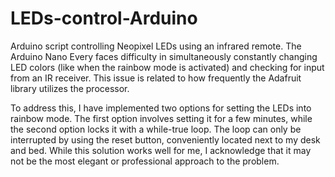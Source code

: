 # LEDs-control-Arduino

Arduino script controlling Neopixel LEDs using an infrared remote.
The Arduino Nano Every faces difficulty in simultaneously constantly changing LED colors 
(like when the rainbow mode is activated) and checking for input from an IR receiver. 
This issue is related to how frequently the Adafruit library utilizes the processor. 

To address this, I have implemented two options for setting the LEDs into rainbow mode. 
The first option involves setting it for a few minutes, while the second option locks it with a while-true loop. 
The loop can only be interrupted by using the reset button, 
conveniently located next to my desk and bed.
While this solution works well for me, I acknowledge that it may not be the most elegant or professional approach to the problem.
